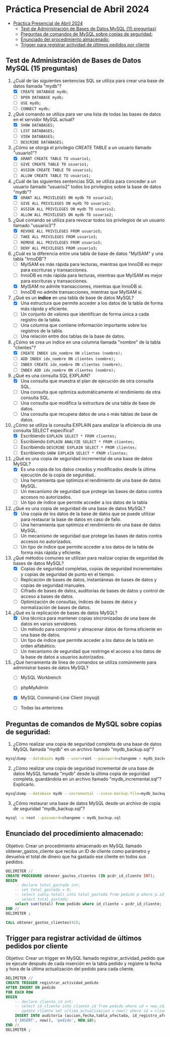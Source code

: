 # Práctica Presencial de Abril 2024

- [Práctica Presencial de Abril 2024](#práctica-presencial-de-abril-2024)
  - [Test de Administración de Bases de Datos MySQL (15 preguntas)](#test-de-administración-de-bases-de-datos-mysql-15-preguntas)
  - [Preguntas de comandos de MySQL sobre copias de seguridad:](#preguntas-de-comandos-de-mysql-sobre-copias-de-seguridad)
  - [Enunciado del procedimiento almacenado:](#enunciado-del-procedimiento-almacenado)
  - [Trigger para registrar actividad de últimos pedidos por cliente](#trigger-para-registrar-actividad-de-últimos-pedidos-por-cliente)


## Test de Administración de Bases de Datos MySQL (15 preguntas)


1. ¿Cuál de las siguientes sentencias SQL se utiliza para crear una base de datos llamada "mydb"?
    - [x] `CREATE DATABASE mydb;`
    - [ ] `OPEN DATABASE mydb;`
    - [ ] `USE mydb;`
    - [ ] `CONNECT mydb;`

2. ¿Qué comando se utiliza para ver una lista de todas las bases de datos en el servidor MySQL actual?
    - [x] `SHOW DATABASES;`
    - [ ] `LIST DATABASES;`
    - [ ] `VIEW DATABASES;`
    - [ ] `DESCRIBE DATABASES;`

3. ¿Cómo se otorga el privilegio CREATE TABLE a un usuario llamado "usuario1"?
    - [x] `GRANT CREATE TABLE TO usuario1;`
    - [ ] `GIVE CREATE TABLE TO usuario1;`
    - [ ] `ASSIGN CREATE TABLE TO usuario1;`
    - [ ] `ALLOW CREATE TABLE TO usuario1;`
4. ¿Cuál de las siguientes sentencias SQL se utiliza para conceder a un usuario llamado “usuario2" todos los privilegios 
sobre la base de datos "mydb"?
    - [x] `GRANT ALL PRIVILEGES ON mydb TO usuario2;`
    - [ ] `GIVE ALL PRIVILEGES ON mydb TO usuario2;`
    - [ ] `ASSIGN ALL PRIVILEGES ON mydb TO usuario2;`
    - [ ] `ALLOW ALL PRIVILEGES ON mydb TO usuario2;`

5. ¿Qué comando se utiliza para revocar todos los privilegios de un usuario llamado "usuario3"?
    - [x] `REVOKE ALL PRIVILEGES FROM usuario3;`
    - [ ] `TAKE ALL PRIVILEGES FROM usuario3;`
    - [ ] `REMOVE ALL PRIVILEGES FROM usuario3;`
    - [ ] `DENY ALL PRIVILEGES FROM usuario3;`

6. ¿Cuál es la diferencia entre una tabla de base de datos "MyISAM" y una tabla "InnoDB"?
    - [ ] MyISAM es más rápida para lecturas, mientras que InnoDB es mejor para escrituras y transacciones.
    - [ ] InnoDB es más rápida para lecturas, mientras que MyISAM es mejor para escrituras y transacciones.
    - [x] MyISAM no admite transacciones, mientras que InnoDB sí.
    - [ ] InnoDB no admite transacciones, mientras que MyISAM sí.

7. ¿Qué es un **índice** en una tabla de base de datos MySQL?
    - [x] Una estructura que permite acceder a los datos de la tabla de forma más rápida y eficiente.
    - [ ] Un conjunto de valores que identifican de forma única a cada registro de la tabla.
    - [ ] Una columna que contiene información importante sobre los registros de la tabla.
    - [ ] Una relación entre dos tablas de la base de datos.

8. ¿Cómo se crea un índice en una columna llamada "nombre" de la tabla "clientes"?
    - [x] `CREATE INDEX idx_nombre ON clientes (nombre);`
    - [ ] `ADD INDEX idx_nombre ON clientes (nombre);`
    - [ ] `INDEX CREATE idx_nombre ON clientes (nombre);`
    - [ ] `INDEX ADD idx_nombre ON clientes (nombre);`

9. ¿Qué es una consulta SQL EXPLAIN?
    - [x] Una consulta que muestra el plan de ejecución de otra consulta SQL.
    - [ ] Una consulta que optimiza automáticamente el rendimiento de otra consulta SQL.
    - [ ] Una consulta que modifica la estructura de una tabla de base de datos.
    - [ ] Una consulta que recupera datos de una o más tablas de base de datos.

10. ¿Cómo se utiliza la consulta EXPLAIN para analizar la eficiencia de una consulta SELECT específica?
    - [x] Escribiendo `EXPLAIN SELECT * FROM clientes;`
    - [ ] Escribiendo `EXPLAIN ANALYZE SELECT * FROM clientes;`
    - [ ] Escribiendo `DESCRIBE EXPLAIN SELECT * FROM clientes;`
    - [ ] Escribiendo `SHOW EXPLAIN SELECT * FROM clientes;`

11. ¿Qué es una copia de seguridad incremental de una base de datos MySQL?
    - [x] Es una copia de los datos creados y modificados desde la última ejecución de la copia de seguridad..
    - [ ] Una herramienta que optimiza el rendimiento de una base de datos MySQL.
    - [ ] Un mecanismo de seguridad que protege las bases de datos contra accesos no autorizados.
    - [ ] Un tipo de índice que permite acceder a los datos de la tabla

12. ¿Qué es una copia de seguridad de una base de datos MySQL?
    - [x] Una copia de los datos de la base de datos que se puede utilizar para restaurar la base de datos en caso de fallo.
    - [ ] Una herramienta que optimiza el rendimiento de una base de datos MySQL.
    - [ ] Un mecanismo de seguridad que protege las bases de datos contra accesos no autorizados.
    - [ ] Un tipo de índice que permite acceder a los datos de la tabla de forma más rápida y eficiente.

13. ¿Qué métodos comunes se utilizan para realizar copias de seguridad de bases de datos MySQL?
    - [x] Copias de seguridad completas, copias de seguridad incrementales y copias de seguridad de punto en el tiempo.
    - [ ] Replicación de bases de datos, instantáneas de bases de datos y copias de seguridad manuales.
    - [ ] Cifrado de bases de datos, auditorías de bases de datos y control de acceso a bases de datos.
    - [ ] Optimización de consultas, índices de bases de datos y normalización de bases de datos.

14. ¿Qué es la replicación de bases de datos MySQL?
    - [x] Una técnica para mantener copias sincronizadas de una base de datos en varios servidores.
    - [ ] Un método para comprimir y almacenar datos de forma eficiente en una base de datos.
    - [ ] Un tipo de índice que permite acceder a los datos de la tabla en orden alfabético.
    - [ ] Un mecanismo de seguridad que restringe el acceso a los datos de la base de datos a usuarios autorizados.

15. ¿Qué herramienta de línea de comandos se utiliza comúnmente para administrar bases de datos MySQL?
    - [ ] MySQL Workbench
    - [ ] phpMyAdmin
    - [x] MySQL Command-Line Client (mysql)
    - [ ] Todas las anteriores


## Preguntas de comandos de MySQL sobre copias de seguridad:

1. ¿Cómo realizar una copia de seguridad completa de una base de datos MySQL llamada "mydb" en un archivo llamado "mydb_backup.sql"?

```bash
mysqldump --databases mydb --user=root --password=changeme > mydb_backup.sql
```

2. ¿Cómo realizar una copia de seguridad incremental de una base de datos MySQL llamada "mydb" desde la última copia de seguridad completa, guardándola en un archivo llamado "mydb_incremental.sql"? Explicarlo.

```bash
mysqldump --database mydb --incremental --since-backup-file=mydb_backup.sql --user=tu_usuario --password=changeme > mydb_incremental.sql
```

3. ¿Cómo restaurar una base de datos MySQL desde un archivo de copia de seguridad "mydb_backup.sql"?

```bash
mysql -u root --password=changeme < mydb_backup.sql
```


## Enunciado del procedimiento almacenado:

Objetivo: Crear un procedimiento almacenado en MySQL llamado obtener_gastos_cliente que reciba un ID de cliente como parámetro y devuelva el total de dinero que ha gastado ese cliente en todos sus pedidos.

```sql
DELIMITER //
CREATE PROCEDURE obtener_gastos_clientes (IN pcdr_id_cliente INT);
BEGIN
    -- declare total_gastado int;
    -- set total_gastado = 0;
    -- select sum(p.total) into total_gastado from pedido p where p.id_cliente = pcdr_id_cliente;
    -- select total_gastado;
    select sum(total) from pedido where id_cliente = pcdr_id_cliente;
END //
DELIMITER ;

CALL obtener_gastos_clientes(42);
```


## Trigger para registrar actividad de últimos pedidos por cliente

Objetivo: Crear un trigger en MySQL llamado registrar_actividad_pedido que se ejecute después de cada inserción en la tabla pedido y registre la fecha y hora de la última actualización del pedido para cada cliente.

```sql
DELIMITER //
CREATE TRIGGER registrar_actividad_pedido
AFTER INSERT ON pedido
FOR EACH ROW
BEGIN
    -- declare cliente_id int;
    -- select id_cliente into cliente_id from pedido where id = new.id;
    -- update cliente set ultima_actualizacion = now() where id = cliente_id;
    INSERT INTO auditoria (accion,fecha,tabla_afectada, id_registro_afectado) VALUES
    ('INSERT', now(), 'pedido', NEW.id);
END //
DELIMITER ;
```

